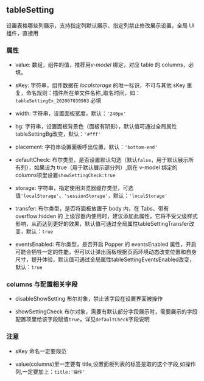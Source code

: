 ## tableSetting

设置表格哪些列展示，支持指定列默认展示、指定列禁止修改展示设置，全局 UI 组件，直接用

### 属性

- value: 数组，组件的值，推荐用*v-model* 绑定，对应 table 的 columns，必填。

- sKey: 字符串，组件数据在 _localstorage_ 的唯一标识，不可与其他 sKey 重复，命名规则：插件所在单文件名称\_取名时间，如：`tableSettingEx_202007030903` 必填

- width: 字符串，设置面板宽度，默认：`'240px'`

- bg: 字符串，设置面板背景色（面板有阴影），默认值可通过全局属性tableSettingBg改变，默认：`'#fff'`

- placement: 字符串设置面板呼出位置，默认：`'bottom-end'`

- defaultCheck: 布尔类型，是否设置默认勾选（默认`false`，用于默认展示所有列），如果设为 true（用于默认展示部分列）,则在 v-model 绑定的*columns*项里设置`showSettingCheck:true`

- storage: 字符串，指定使用浏览器缓存类型，可选值`'localStorage'`、`'sessionStorage'`，默认：`'localStorage'`

- transfer: 布尔类型，是否将面板放置于 body 内，在 Tabs、带有 overflow:hidden 的 上级容器内使用时，建议添加此属性，它将不受父级样式影响，从而达到更好的效果，默认值可通过全局属性tableSettingTransfer改变，默认：`true`

- eventsEnabled: 布尔类型，是否开启 Popper 的 eventsEnabled 属性，开启可能会牺牲一定的性能，但可以让弹出面板根据页面环境动态改变位置和自身尺寸，提升体验，默认值可通过全局属性tableSettingEventsEnabled改变，默认：`true`

### columns 与配置相关字段

- disableShowSetting 布尔对象，禁止该字段在设置界面被操作

- showSettingCheck 布尔对象，需要有默认部分字段展示时，需要展示的字段配置项里给该字段赋值`true`，详见`defaultCheck`字段说明

### 注意

- sKey 命名一定要规范

- value(columns)里一定要有 title,设置面板列表的标签是取的这个字段,如操作列,一定要加上：`title:'操作'`
